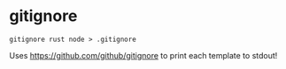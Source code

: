 # gitignore

```
gitignore rust node > .gitignore
```

Uses https://github.com/github/gitignore to print each template to stdout!
